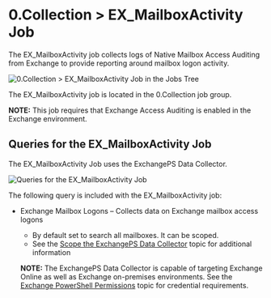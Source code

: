# 0.Collection > EX_MailboxActivity Job

The EX_MailboxActivity job collects logs of Native Mailbox Access Auditing from Exchange to provide
reporting around mailbox logon activity.

![0.Collection > EX_MailboxActivity Job in the Jobs Tree](/img/versioned_docs/accessanalyzer_11.6/accessanalyzer/solutions/exchange/databases/collection/collectionjobstree.webp)

The EX_MailboxActivity job is located in the 0.Collection job group.

**NOTE:** This job requires that Exchange Access Auditing is enabled in the Exchange environment.

## Queries for the EX_MailboxActivity Job

The EX_MailboxActivity Job uses the ExchangePS Data Collector.

![Queries for the EX_MailboxActivity Job](/img/versioned_docs/accessanalyzer_11.6/accessanalyzer/solutions/exchange/mailboxes/logons/mailboxactivityquery.webp)

The following query is included with the EX_MailboxActivity job:

- Exchange Mailbox Logons – Collects data on Exchange mailbox access logons

  - By default set to search all mailboxes. It can be scoped.
  - See the
    [Scope the ExchangePS Data Collector](/docs/accessanalyzer/11.6/accessanalyzer/solutions/exchange/casmetrics/ex_aspolicies.md#scope-the-exchangeps-data-collector)
    topic for additional information

  **NOTE:** The ExchangePS Data Collector is capable of targeting Exchange Online as well as
  Exchange on-premises environments. See the
  [Exchange PowerShell Permissions](/docs/accessanalyzer/11.6/accessanalyzer/requirements/solutions/exchange/powershell.md)
  topic for credential requirements.
